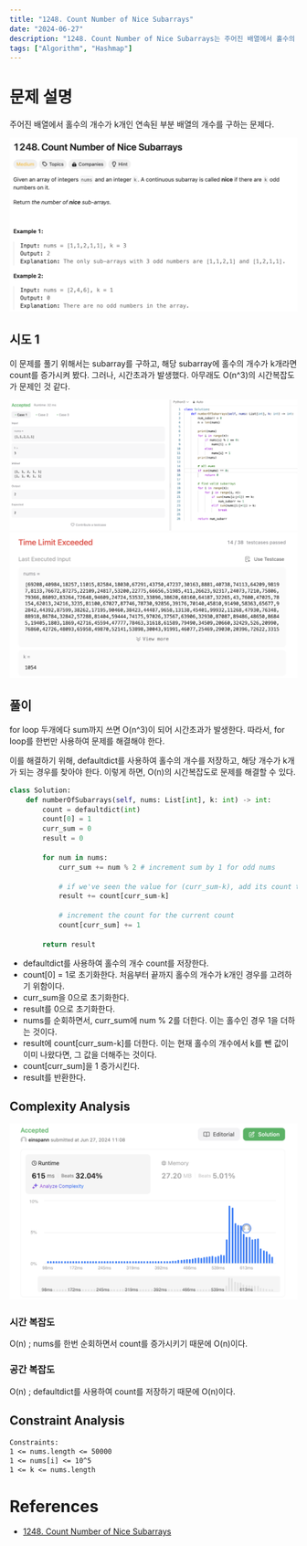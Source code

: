 ```yaml
---
title: "1248. Count Number of Nice Subarrays"
date: "2024-06-27"
description: "1248. Count Number of Nice Subarrays는 주어진 배열에서 홀수의 개수가 k개인 연속된 부분 배열의 개수를 구하는 문제다."
tags: ["Algorithm", "Hashmap"]
---
```


# 문제 설명
주어진 배열에서 홀수의 개수가 k개인 연속된 부분 배열의 개수를 구하는 문제다.

![1248](../../../images/LEET/1248/1248.png)

## 시도 1
이 문제를 풀기 위해서는 subarray를 구하고, 해당 subarray에 홀수의 개수가 k개라면 count를 증가시켜 봤다. 그러나, 시간초과가 발생했다. 아무래도 O(n^3)의 시간복잡도가 문제인 것 같다.

![test](../../../images/LEET/1248/test.png)
![timeex](../../../images/LEET/1248/timeex.png)

## 풀이
for loop 두개에다 sum까지 쓰면 O(n^3)이 되어 시간초과가 발생한다. 따라서, for loop를 한번만 사용하여 문제를 해결해야 한다.

이를 해결하기 위해, defaultdict를 사용하여 홀수의 개수를 저장하고, 해당 개수가 k개가 되는 경우를 찾아야 한다. 이렇게 하면, O(n)의 시간복잡도로 문제를 해결할 수 있다.

```python
class Solution:
    def numberOfSubarrays(self, nums: List[int], k: int) -> int:
        count = defaultdict(int)
        count[0] = 1
        curr_sum = 0
        result = 0

        for num in nums:
            curr_sum += num % 2 # increment sum by 1 for odd nums
            
            # if we've seen the value for (curr_sum-k), add its count to result
            result += count[curr_sum-k]

            # increment the count for the current count
            count[curr_sum] += 1
        
        return result
```

- defaultdict를 사용하여 홀수의 개수 count를 저장한다.
- count[0] = 1로 초기화한다. 처음부터 끝까지 홀수의 개수가 k개인 경우를 고려하기 위함이다.
- curr_sum을 0으로 초기화한다.
- result를 0으로 초기화한다.
- nums를 순회하면서, curr_sum에 num % 2를 더한다. 이는 홀수인 경우 1을 더하는 것이다.
- result에 count[curr_sum-k]를 더한다. 이는 현재 홀수의 개수에서 k를 뺀 값이 이미 나왔다면, 그 값을 더해주는 것이다.
- count[curr_sum]을 1 증가시킨다.
- result를 반환한다.

## Complexity Analysis
![tc](../../../images/LEET/1248/tc.png)

### 시간 복잡도
O(n) ; nums를 한번 순회하면서 count를 증가시키기 때문에 O(n)이다.

### 공간 복잡도
O(n) ; defaultdict를 사용하여 count를 저장하기 때문에 O(n)이다.

## Constraint Analysis
```
Constraints:
1 <= nums.length <= 50000
1 <= nums[i] <= 10^5
1 <= k <= nums.length
```

# References
- [1248. Count Number of Nice Subarrays](https://leetcode.com/problems/count-number-of-nice-subarrays/)